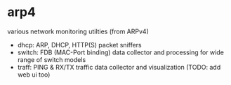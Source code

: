 # arp4
various network monitoring utilties (from ARPv4)

- dhcp:   ARP, DHCP, HTTP(S) packet sniffers
- switch: FDB (MAC-Port binding) data collector and processing for wide range of switch models
- traff:  PING & RX/TX traffic data collector and visualization (TODO: add web ui too)
  
